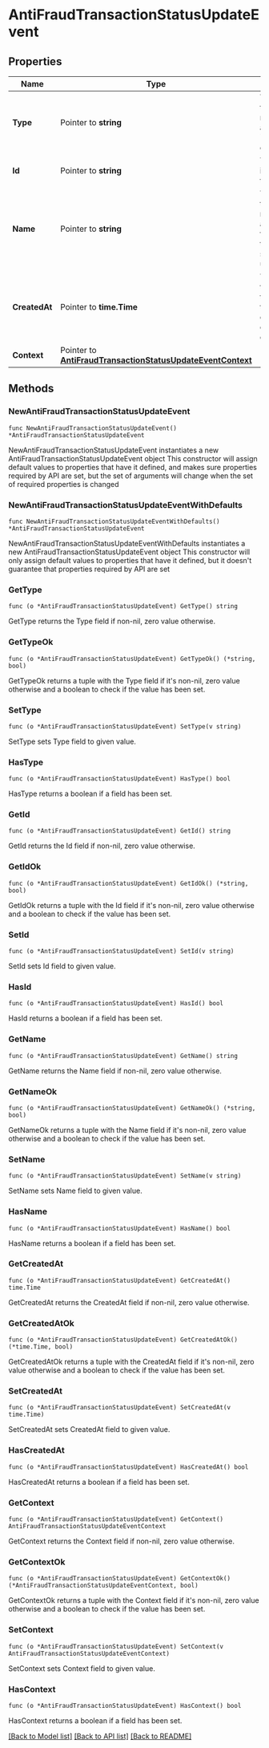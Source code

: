 # AntiFraudTransactionStatusUpdateEvent

## Properties

Name | Type | Description | Notes
------------ | ------------- | ------------- | -------------
**Type** | Pointer to **string** | The type of this resource. Is always &#x60;transaction-event&#x60;. | [optional] 
**Id** | Pointer to **string** | The unique identifier for this event. | [optional] 
**Name** | Pointer to **string** | The name of this resource. Is always &#x60;anti-fraud-transaction-status-update&#x60;. | [optional] 
**CreatedAt** | Pointer to **time.Time** | The date and time when this transaction event was created in our system. | [optional] 
**Context** | Pointer to [**AntiFraudTransactionStatusUpdateEventContext**](AntiFraudTransactionStatusUpdateEventContext.md) |  | [optional] 

## Methods

### NewAntiFraudTransactionStatusUpdateEvent

`func NewAntiFraudTransactionStatusUpdateEvent() *AntiFraudTransactionStatusUpdateEvent`

NewAntiFraudTransactionStatusUpdateEvent instantiates a new AntiFraudTransactionStatusUpdateEvent object
This constructor will assign default values to properties that have it defined,
and makes sure properties required by API are set, but the set of arguments
will change when the set of required properties is changed

### NewAntiFraudTransactionStatusUpdateEventWithDefaults

`func NewAntiFraudTransactionStatusUpdateEventWithDefaults() *AntiFraudTransactionStatusUpdateEvent`

NewAntiFraudTransactionStatusUpdateEventWithDefaults instantiates a new AntiFraudTransactionStatusUpdateEvent object
This constructor will only assign default values to properties that have it defined,
but it doesn't guarantee that properties required by API are set

### GetType

`func (o *AntiFraudTransactionStatusUpdateEvent) GetType() string`

GetType returns the Type field if non-nil, zero value otherwise.

### GetTypeOk

`func (o *AntiFraudTransactionStatusUpdateEvent) GetTypeOk() (*string, bool)`

GetTypeOk returns a tuple with the Type field if it's non-nil, zero value otherwise
and a boolean to check if the value has been set.

### SetType

`func (o *AntiFraudTransactionStatusUpdateEvent) SetType(v string)`

SetType sets Type field to given value.

### HasType

`func (o *AntiFraudTransactionStatusUpdateEvent) HasType() bool`

HasType returns a boolean if a field has been set.

### GetId

`func (o *AntiFraudTransactionStatusUpdateEvent) GetId() string`

GetId returns the Id field if non-nil, zero value otherwise.

### GetIdOk

`func (o *AntiFraudTransactionStatusUpdateEvent) GetIdOk() (*string, bool)`

GetIdOk returns a tuple with the Id field if it's non-nil, zero value otherwise
and a boolean to check if the value has been set.

### SetId

`func (o *AntiFraudTransactionStatusUpdateEvent) SetId(v string)`

SetId sets Id field to given value.

### HasId

`func (o *AntiFraudTransactionStatusUpdateEvent) HasId() bool`

HasId returns a boolean if a field has been set.

### GetName

`func (o *AntiFraudTransactionStatusUpdateEvent) GetName() string`

GetName returns the Name field if non-nil, zero value otherwise.

### GetNameOk

`func (o *AntiFraudTransactionStatusUpdateEvent) GetNameOk() (*string, bool)`

GetNameOk returns a tuple with the Name field if it's non-nil, zero value otherwise
and a boolean to check if the value has been set.

### SetName

`func (o *AntiFraudTransactionStatusUpdateEvent) SetName(v string)`

SetName sets Name field to given value.

### HasName

`func (o *AntiFraudTransactionStatusUpdateEvent) HasName() bool`

HasName returns a boolean if a field has been set.

### GetCreatedAt

`func (o *AntiFraudTransactionStatusUpdateEvent) GetCreatedAt() time.Time`

GetCreatedAt returns the CreatedAt field if non-nil, zero value otherwise.

### GetCreatedAtOk

`func (o *AntiFraudTransactionStatusUpdateEvent) GetCreatedAtOk() (*time.Time, bool)`

GetCreatedAtOk returns a tuple with the CreatedAt field if it's non-nil, zero value otherwise
and a boolean to check if the value has been set.

### SetCreatedAt

`func (o *AntiFraudTransactionStatusUpdateEvent) SetCreatedAt(v time.Time)`

SetCreatedAt sets CreatedAt field to given value.

### HasCreatedAt

`func (o *AntiFraudTransactionStatusUpdateEvent) HasCreatedAt() bool`

HasCreatedAt returns a boolean if a field has been set.

### GetContext

`func (o *AntiFraudTransactionStatusUpdateEvent) GetContext() AntiFraudTransactionStatusUpdateEventContext`

GetContext returns the Context field if non-nil, zero value otherwise.

### GetContextOk

`func (o *AntiFraudTransactionStatusUpdateEvent) GetContextOk() (*AntiFraudTransactionStatusUpdateEventContext, bool)`

GetContextOk returns a tuple with the Context field if it's non-nil, zero value otherwise
and a boolean to check if the value has been set.

### SetContext

`func (o *AntiFraudTransactionStatusUpdateEvent) SetContext(v AntiFraudTransactionStatusUpdateEventContext)`

SetContext sets Context field to given value.

### HasContext

`func (o *AntiFraudTransactionStatusUpdateEvent) HasContext() bool`

HasContext returns a boolean if a field has been set.


[[Back to Model list]](../README.md#documentation-for-models) [[Back to API list]](../README.md#documentation-for-api-endpoints) [[Back to README]](../README.md)


